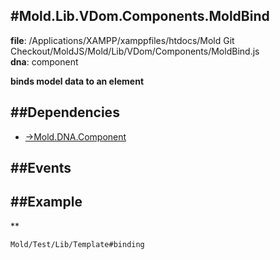 
#Mold.Lib.VDom.Components.MoldBind
---------------------------------------

__file__: /Applications/XAMPP/xamppfiles/htdocs/Mold Git Checkout/MoldJS/Mold/Lib/VDom/Components/MoldBind.js  
__dna__: component  


	





__binds model data to an element__


##Dependencies
--------------

* [->Mold.DNA.Component](../../../../->Mold/DNA/Component.md) 


##Events
--------------





##Example
--------------
**

```
Mold/Test/Lib/Template#binding

```



 

 


 



		

